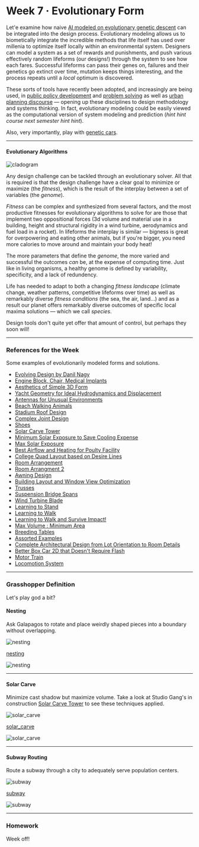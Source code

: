 # Week 7 · Evolutionary Form 

Let'e examine how naive [AI modeled on evolutionary genetic descent](https://en.wikipedia.org/wiki/Evolutionary_algorithm) can be integrated into the design process. Evolutionary modeling allows us to biometically integrate the incredible methods that life itself has used over millenia to optimize itself locally within an environmental system. Designers can model a system as a set of rewards and punishments, and push various effectively random lifeforms (our designs!) through the system to see how each fares. Successful lifeforms can pass their genes on, failures and their genetics go extinct over time, mutation keeps things interesting, and the process repeats until a *local* optimum is discovered.

These sorts of tools have recently been adopted, and increasingly are being used, in [public policy development](https://medium.com/@numanovicamar/https-medium-com-numanovicamar-data-science-the-next-frontier-for-data-driven-policy-making-8abe98159748) and [problem solving](https://ideas.repec.org/a/ssi/jouesi/v4y2017i3p364-379.html) as well as [urban planning discourse](https://www.researchgate.net/publication/32884865_Integrated_Urban_Evolutionary_Modeling) — opening up these disciplines to design methodology and systems thinking. In fact, evolutionary modeling could be easily viewed as the computational version of system modeling and prediction (*hint hint course next semester hint hint*).

Also, very importantly, play with [genetic cars](http://rednuht.org/genetic_cars_2/).

-----

#### Evolutionary Algorithms

![cladogram](https://biologydictionary.net/wp-content/uploads/2017/01/Cladogram-vertebrata.jpg)

Any design challenge can be tackled through an evolutionary solver. All that is required is that the design challenge have a clear goal to minimize or maximize (the *fitness*), which is the result of the interplay between a set of variables (the *genome*). 

*Fitness* can be complex and synthesized from several factors, and the most productive fitnesses for evolutionary algorithms to solve for are those that implement two oppositional forces (3d volume and material use in a building, height and structural rigidity in a wind turbine, aerodynamics and fuel load in a rocket). In lifeforms the interplay is similar — bigness is great for overpowering and eating other animals, but if you're bigger, you need more calories to move around and maintain your body heat!

The more parameters that define the *genome*, the more varied and successful the outcomes *can* be, at the expense of computing time. Just like in living organisms, a healthy genome is defined by variability, specificity, and a lack of redundency. 

Life has needed to adapt to both a changing *fitness landscape* (climate change, weather patterns, competitive lifeforms over time) as well as remarkably diverse *fitness conditions* (the sea, the air, land...) and as a result our planet offers remarkably diverse outcomes of specific local maxima solutions — which we call *species*.

Design tools don't quite yet offer that amount of control, but perhaps they soon will!

-----

### References for the Week

Some examples of evolutionarily modeled forms and solutions.

- [Evolving Design by Danil Nagy](https://medium.com/generative-design/evolving-design-b0941a17b759)
- [Engine Block, Chair, Medical Implants](https://www.wired.com/2015/09/bizarre-bony-looking-future-algorithmic-design/)
- [Aesthetics of Simple 3D Form](https://agatakycia.com/2011/12/28/aesthetics-and-creativity-in-evolutionary-design/)
- [Yacht Geometry for Ideal Hydrodynamics and Displacement](http://www.cupinfo.com/en/americas-cup-automated-yacht-design-optimization.php)
- [Antennas for Unusual Environments](https://en.wikipedia.org/wiki/Evolved_antenna)
- [Beach Walking Animals](http://www.strandbeest.com)
- [Stadium Roof Design](https://www.youtube.com/watch?v=RQIXJMmm-0A)
- [Complex Joint Design](https://www.youtube.com/watch?v=wB-Q4erLMYE)
- [Shoes](https://vimeo.com/user2852610)
- [Solar Carve Tower](http://www.archdaily.com/806233/new-images-of-studio-gangs-solar-carve-tower-revealed-as-project-gets-underway)
- [Minimum Solar Exposure to Save Cooling Expense](https://yazdanistudioresearch.wordpress.com/2015/02/09/building-optimization-tools-the-grasshopper-definition-and-breakdown/)
- [Max Solar Exposure](https://gonzalesarch.wordpress.com/tag/grasshopper/)
- [Best Airflow and Heating for Poulty Facility](https://bioarchitecturestudio.com/2011/07/21/organic-farm-yard-pedregal-del-fresno-grasshopper-galapagos/)
- [College Quad Layout based on Desire Lines](http://isia.ir/semiology/)
- [Room Arrangement](http://omarohelmy.blogspot.com/2013/01/experiments-in-space-planning-using.html)
- [Room Arrangment 2](https://www.youtube.com/watch?v=SWyE3V6LKCc)
- [Awning Design](http://archi-lab.net/form-finding-with-grasshoppergalapagos/)
- [Building Layout and Window View Optimization](http://designplaygrounds.com/blog/view-optimization-using-galapagos-for-grasshopper/)
- [Trusses](http://golancourses.net/2013/projects/genetic-algorithm-optimal-trusses/)
- [Suspension Bridge Spans](https://iq.intel.co.uk/neural-networks-genetic-algorithms-computers-getting-creative/)
- [Wind Turbine Blade](https://www.youtube.com/watch?v=YZUNRmwoijw)
- [Learning to Stand](https://www.youtube.com/watch?v=lPQnVEnFTgY)
- [Learning to Walk](https://vimeo.com/85053197)
- [Learning to Walk and Survive Impact!](https://www.youtube.com/watch?v=pgaEE27nsQw)
- [Max Volume : Minimum Area](http://gracefulspoon.com/blog/2011/06/05/bucky-was-right)
- [Breeding Tables](http://www.kramweisshaar.com/projects/breeding-tables)
- [Assorted Examples](http://legacy.iaacblog.com/maa2013-2014-designing-associativity/)
- [Complete Architectural Design from Lot Orientation to Room Details](https://www.youtube.com/watch?v=3sM6qUUJxus)
- [Better Box Car 2D that Doesn't Require Flash](http://rednuht.org/genetic_cars_2/)
- [Motor Train](https://bib.irb.hr/datoteka/255484.383.pdf)
- [Locomotion System](http://www.demo.cs.brandeis.edu/golem/design.html)

-----

### Grasshopper Definition

Let's play god a bit?

#### Nesting

Ask Galapagos to rotate and place weirdly shaped pieces into a boundary without overlapping.

![nesting](nesting.png)

[nesting](nesting.gh)

![nesting](nesting_gh.png)

-----

#### Solar Carve

Minimize cast shadow but maximize volume. Take a look at Studio Gang's in construction [Solar Carve Tower](http://www.archdaily.com/806233/new-images-of-studio-gangs-solar-carve-tower-revealed-as-project-gets-underway) to see these techniques applied.

![solar_carve](solar_carve.png)

[solar_carve](solar_carve.gh)

![solar_carve](solar_carve_gh.png)

----

#### Subway Routing

Route a subway through a city to adequately serve population centers.

![subway](subway.png)

[subway](subway.gh)

![subway](subway_gh.png)

-----

### Homework

Week off!
